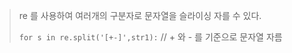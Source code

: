 > re 를 사용하여 여러개의 구분자로 문자열을 슬라이싱 자를 수 있다.
>
>  `for s in re.split('[+-]',str1):` // + 와 - 를 기준으로 문자열 자름

>
